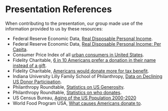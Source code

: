 # Presentation References

When contributing to the presentation, our group made use of the information provided to us by these resources:
- Federal Reserve Economic Data, [Real Disposable Personal Income](https://fred.stlouisfed.org/series/DSPIC96 "Market Analysis").
- Federal Reserve Economic Data, [Real Disposable Personal Income: Per Capita](https://fred.stlouisfed.org/series/A229RX0 "Market Analysis").
- Consumer Price Index of all [urban consumers in United States](https://www.statista.com/statistics/190974/unadjusted-consumer-price-index-of-all-urban-consumers-in-the-us-since-1992/ "Market Analysis").
- Fidelity Charitable, [6 in 10 Americans prefer a donation in their name instead of a gift](https://www.fidelitycharitable.org/about-us/news/six-in-ten-americans-prefer-donation-to-charity-instead-of-gift.html "Consumer Benefits").
- Fidelity Charitable, [Americans would donate more for tax benefit](https://www.fidelitycharitable.org/about-us/news/study-finds-64-percent-of-donors-want-to-give-more.html "Consumer Benefits").
- Indiana University Lilly Family School of Philanthropy, [Data on Declining US Donor Participation](https://scholarworks.iupui.edu/server/api/core/bitstreams/f5f188c8-285e-4ddd-ab10-6da930d82c6f/content "Market Analysis").
- Philanthropy Roundtable, [Statistics on US Generosity](https://www.philanthropyroundtable.org/almanac/statistics-on-u-s-generosity/ "Market Analysis").
- Philanthropy Roundtable, [Statistics on who donates](https://www.philanthropyroundtable.org/almanac/who-gives-most-to-charity/#:~:text=People%20with%20means%2C%20as%20you,of%20available%20income%2C%20that%20is "Market Analysis").
- US Census Bureau, [Aging of the US Population 2000-2020](https://www.census.gov/library/stories/2023/05/aging-united-states-population-fewer-children-in-2020.html "Market Analysis")
- World Food Program USA, [What causes Americans donate to](https://www.wfpusa.org/articles/why-americans-donate-what-motivates-people-to-give-and-what-causes-do-they-give-to/ "Consumer Benedits").
